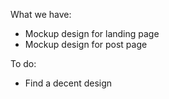 What we have:
* Mockup design for landing page
* Mockup design for post page

To do: 
* Find a decent design

